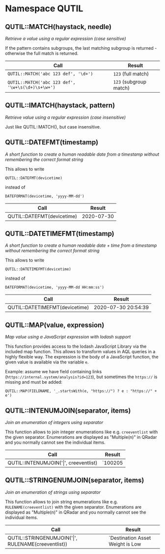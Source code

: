 # Namespace QUTIL

## QUTIL::MATCH(haystack, needle)

*Retrieve a value using a regular expression (case sensitive)*

If the pattern contains subgroups, the last matching subgroup is returned - otherwise the full match is returned.

Call | Result
---- | ------
`QUTIL::MATCH('abc 123 def', '\d+')` | `123` (full match)
`QUTIL::MATCH('abc 123 def', '\w+\s(\d+)\s+\w+')` | `123` (subgroup match)


## QUTIL::IMATCH(haystack, pattern)

*Retrieve value using a regular expression (case insensitive)*

Just like QUTIL::MATCH(), but case insensitive.


## QUTIL::DATEFMT(timestamp)

*A short function to create a human readable date from a timestamp without remembering the correct format string*

This allows to write
```
QUTIL::DATEFMT(devicetime)
```
instead of
```
DATEFORMAT(devicetime, 'yyyy-MM-dd')
```
Call | Result
---- | ------
QUTIL::DATEFMT(devicetime) | 2020-07-30


## QUTIL::DATETIMEFMT(timestamp)

*A short function to create a human readable date + time from a timestamp without remembering the correct format string*

This allows to write
```
QUTIL::DATETIMEFMT(devicetime)
```
instead of
```
DATEFORMAT(devicetime, 'yyyy-MM-dd HH:mm:ss')
```
Call | Result
---- | ------
QUTIL::DATETIMEFMT(devicetime) | 2020-07-30 20:54:39


## QUTIL::MAP(value, expression)

*Map value using a JavaScript expression with lodash support*

This function provides access to the lodash JavaScript Library via the included map function. This allows to transform values in AQL queries in a highly flexible way. The expression is the body of a JavaScript function, the given value is available via the variable `e`.

Example: assume we have field containing links (`https://internal.system/analysis?id=123`), but sometimes the `https://` is missing and must be added:
```
QUTIL::MAP(FIELDNAME, '_.startsWith(e, "https://") ? e : "https://" + e')
```


## QUTIL::INTENUMJOIN(separator, items)

*Join an enumeration of integers using separator*

This function allows to join integer enumerations like e.g. `creeventlist` with the given separator.
Enumerations are displayed as "Multiple(n)" in QRadar and you normally cannot see the individual items.

Call | Result
---- | ------
QUTIL::INTENUMJOIN('\|', creeventlist) | `100205|100211|100199`


## QUTIL::STRINGENUMJOIN(separator, items)

*Join an enumeration of strings using separator*

This function allows to join string enumerations like e.g. `RULENAME(creeventlist)` with the given separator.
Enumerations are displayed as "Multiple(n)" in QRadar and you normally cannot see the individual items.

Call | Result
---- | ------
 QUTIL::STRINGENUMJOIN('\|', RULENAME(creeventlist)) | `Destination Asset Weight is Low|Source Asset Weight is Low|Context is Local to Local`

